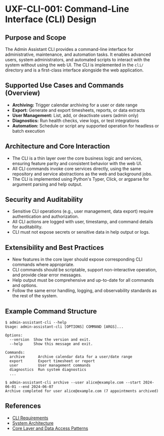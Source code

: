# UXF-CLI-001: Command-Line Interface (CLI) Design

## Purpose and Scope
The Admin Assistant CLI provides a command-line interface for administrative, maintenance, and automation tasks. It enables advanced users, system administrators, and automated scripts to interact with the system without using the web UI. The CLI is implemented in the `cli/` directory and is a first-class interface alongside the web application.

## Supported Use Cases and Commands (Overview)
- **Archiving:** Trigger calendar archiving for a user or date range
- **Export:** Generate and export timesheets, reports, or data extracts
- **User Management:** List, add, or deactivate users (admin only)
- **Diagnostics:** Run health checks, view logs, or test integrations
- **Automation:** Schedule or script any supported operation for headless or batch execution

## Architecture and Core Interaction
- The CLI is a thin layer over the core business logic and services, ensuring feature parity and consistent behavior with the web UI.
- All CLI commands invoke core services directly, using the same repository and service abstractions as the web and background jobs.
- The CLI is implemented using Python's Typer, Click, or argparse for argument parsing and help output.

## Security and Auditability
- Sensitive CLI operations (e.g., user management, data export) require authentication and authorization.
- All CLI actions are logged with user, timestamp, and command details for auditability.
- CLI must not expose secrets or sensitive data in help output or logs.

## Extensibility and Best Practices
- New features in the core layer should expose corresponding CLI commands where appropriate.
- CLI commands should be scriptable, support non-interactive operation, and provide clear error messages.
- Help output must be comprehensive and up-to-date for all commands and options.
- Follow the same error handling, logging, and observability standards as the rest of the system.

## Example Command Structure
```
$ admin-assistant-cli --help
Usage: admin-assistant-cli [OPTIONS] COMMAND [ARGS]...

Options:
  --version  Show the version and exit.
  --help     Show this message and exit.

Commands:
  archive      Archive calendar data for a user/date range
  export       Export timesheet or report
  user         User management commands
  diagnostics  Run system diagnostics
  ...

$ admin-assistant-cli archive --user alice@example.com --start 2024-06-01 --end 2024-06-07
Archive completed for user alice@example.com (7 appointments archived)
```

## References
- [CLI Requirements](../1-requirements/3-SRS-Specific-Requirements.md#3.1.12-command-line-interface-cli)
- [System Architecture](architecture.md)
- [Core Layer and Data Access Patterns](architecture.md#41-core-layer-and-data-access-patterns) 